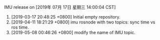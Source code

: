 IMU release on [2019年 07月 17日 星期三 14:00:04 CST]
 1. [2019-03-17 20:48:25 +0800] Initial empty repository.
 2. [2019-04-11 18:21:29 +0800] imu rosnode with two topics: sync time vs ros time.
 3. [2019-05-08 00:46:26 +0800] modify the name of IMU topic.

